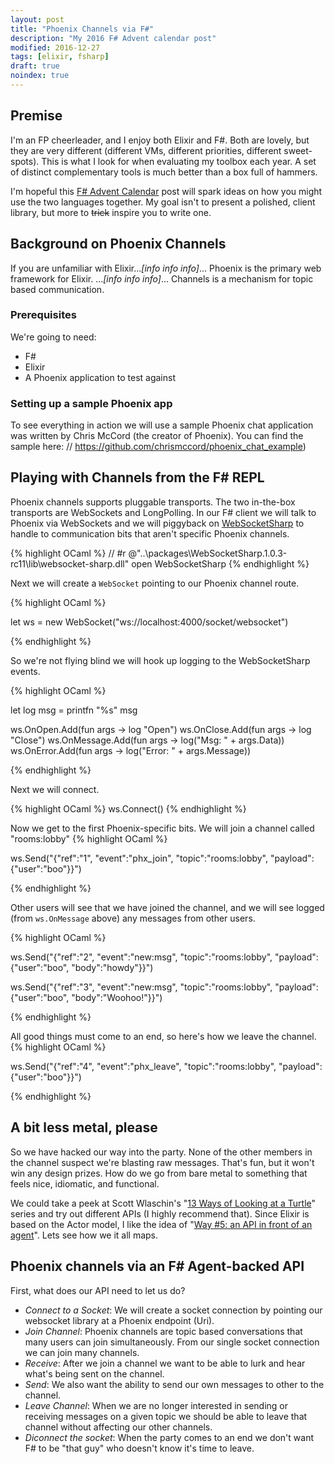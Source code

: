 ```yaml
---
layout: post
title: "Phoenix Channels via F#"
description: "My 2016 F# Advent calendar post"
modified: 2016-12-27
tags: [elixir, fsharp]
draft: true
noindex: true
---
```

## Premise

I'm an FP cheerleader, and I enjoy both Elixir and F#. Both are lovely, but they are very different (different VMs, different priorities, different sweet-spots). This is what I look for when evaluating my toolbox each year. A set of distinct complementary tools is much better than a box full of hammers.

I'm hopeful this [F# Advent Calendar](https://sergeytihon.wordpress.com/2016/10/23/f-advent-calendar-in-english-2016/) post will spark ideas on how you might use the two languages together. My goal isn't to present a polished, client library, but more to ~~trick~~ inspire you to write one.

## Background on Phoenix Channels
If you are unfamiliar with Elixir..._[info info info]_... Phoenix is the primary web framework for Elixir. ..._[info info info]_... Channels is a mechanism for topic based communication.

### Prerequisites
We're going to need:
* F#
* Elixir
* A Phoenix application to test against

### Setting up a sample Phoenix app
To see everything in action we will use a sample Phoenix chat application was written by Chris McCord (the creator of Phoenix). You can find the sample here:
// https://github.com/chrismccord/phoenix_chat_example)


## Playing with Channels from the F# REPL

Phoenix channels supports pluggable transports. The two in-the-box transports are WebSockets and LongPolling. In our F# client we will talk to Phoenix via WebSockets and we will piggyback on [WebSocketSharp](https://www.nuget.org/packages/WebSocketSharp) to handle to communication bits that aren't specific Phoenix channels.

{% highlight OCaml %}
// #r @"..\packages\WebSocketSharp.1.0.3-rc11\lib\websocket-sharp.dll"
open WebSocketSharp
{% endhighlight %}

Next we will create a `WebSocket` pointing to our Phoenix channel route.

{% highlight OCaml %}

let ws = new WebSocket("ws://localhost:4000/socket/websocket")

{% endhighlight %}

So we're not flying blind we will hook up logging to the WebSocketSharp events.

{% highlight OCaml %}

let log msg = printfn "%s" msg

ws.OnOpen.Add(fun args -> log "Open")
ws.OnClose.Add(fun args -> log "Close")
ws.OnMessage.Add(fun args -> log("Msg: " + args.Data))
ws.OnError.Add(fun args -> log("Error: " + args.Message))

{% endhighlight %}

Next we will connect.

{% highlight OCaml %}
ws.Connect()
{% endhighlight %}

Now we get to the first Phoenix-specific bits. We will join a channel called "rooms:lobby"
{% highlight OCaml %}

ws.Send("{\"ref\":\"1\", \"event\":\"phx_join\", \"topic\":\"rooms:lobby\",
\"payload\":{\"user\":\"boo\"}}")

{% endhighlight %}

Other users will see that we have joined the channel, and we will see logged (from `ws.OnMessage` above) any messages from other users.

{% highlight OCaml %}

ws.Send("{\"ref\":\"2\", \"event\":\"new:msg\", \"topic\":\"rooms:lobby\",
\"payload\":{\"user\":\"boo\", \"body\":\"howdy\"}}")

ws.Send("{\"ref\":\"3\", \"event\":\"new:msg\", \"topic\":\"rooms:lobby\",
 \"payload\":{\"user\":\"boo\", \"body\":\"Woohoo!\"}}")

{% endhighlight %}

All good things must come to an end, so here's how we leave the channel.
{% highlight OCaml %}

ws.Send("{\"ref\":\"4\", \"event\":\"phx_leave\", \"topic\":\"rooms:lobby\",
\"payload\":{\"user\":\"boo\"}}")

{% endhighlight %}

## A bit less metal, please

So we have hacked our way into the party. None of the other members in the channel suspect we're blasting raw messages. That's fun, but it won't win any design prizes. How do we go from bare metal to something that feels nice, idiomatic, and functional.

We could take a peek at Scott Wlaschin's "[13 Ways of Looking at a Turtle](http://fsharpforfunandprofit.com/posts/13-ways-of-looking-at-a-turtle/)" series and try out different APIs (I highly recommend that). Since Elixir is based on the Actor model, I like the idea of "[Way #5: an API in front of an agent](https://fsharpforfunandprofit.com/posts/13-ways-of-looking-at-a-turtle/#way5)". Lets see how we it all maps.

## Phoenix channels via an F# Agent-backed API
First, what does our API need to let us do?
* _Connect to a Socket_: We will create a socket connection by pointing our websocket library at a Phoenix endpoint (Uri).
* _Join Channel_: Phoenix channels are topic based conversations that many users can join simultaneously. From our single socket connection we can join many channels.
* _Receive_: After we join a channel we want to be able to lurk and hear what's being sent on the channel.
* _Send_: We also want the ability to send our own messages to other to the channel.
* _Leave Channel_: When we are no longer interested in sending or receiving messages on a given topic we should be able to leave that channel without affecting our other channels.
* _Diconnect the socket_: When the party comes to an end we don't want F# to be "that guy" who doesn't know it's time to leave.
